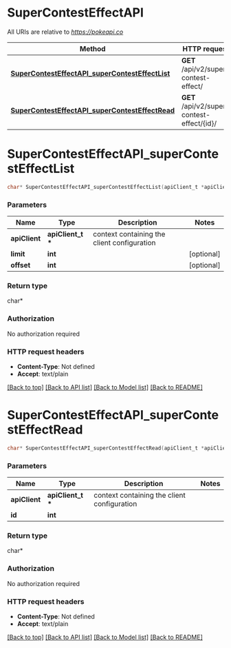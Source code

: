 # SuperContestEffectAPI

All URIs are relative to *https://pokeapi.co*

Method | HTTP request | Description
------------- | ------------- | -------------
[**SuperContestEffectAPI_superContestEffectList**](SuperContestEffectAPI.md#SuperContestEffectAPI_superContestEffectList) | **GET** /api/v2/super-contest-effect/ | 
[**SuperContestEffectAPI_superContestEffectRead**](SuperContestEffectAPI.md#SuperContestEffectAPI_superContestEffectRead) | **GET** /api/v2/super-contest-effect/{id}/ | 


# **SuperContestEffectAPI_superContestEffectList**
```c
char* SuperContestEffectAPI_superContestEffectList(apiClient_t *apiClient, int limit, int offset);
```

### Parameters
Name | Type | Description  | Notes
------------- | ------------- | ------------- | -------------
**apiClient** | **apiClient_t \*** | context containing the client configuration |
**limit** | **int** |  | [optional] 
**offset** | **int** |  | [optional] 

### Return type

char*



### Authorization

No authorization required

### HTTP request headers

 - **Content-Type**: Not defined
 - **Accept**: text/plain

[[Back to top]](#) [[Back to API list]](../README.md#documentation-for-api-endpoints) [[Back to Model list]](../README.md#documentation-for-models) [[Back to README]](../README.md)

# **SuperContestEffectAPI_superContestEffectRead**
```c
char* SuperContestEffectAPI_superContestEffectRead(apiClient_t *apiClient, int id);
```

### Parameters
Name | Type | Description  | Notes
------------- | ------------- | ------------- | -------------
**apiClient** | **apiClient_t \*** | context containing the client configuration |
**id** | **int** |  | 

### Return type

char*



### Authorization

No authorization required

### HTTP request headers

 - **Content-Type**: Not defined
 - **Accept**: text/plain

[[Back to top]](#) [[Back to API list]](../README.md#documentation-for-api-endpoints) [[Back to Model list]](../README.md#documentation-for-models) [[Back to README]](../README.md)

